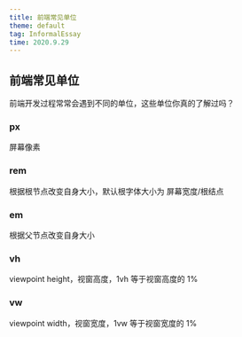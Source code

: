 ```yaml
---
title: 前端常见单位
theme: default
tag: InformalEssay
time: 2020.9.29
---
```


## 前端常见单位

前端开发过程常常会遇到不同的单位，这些单位你真的了解过吗？

### px

屏幕像素

### rem

根据根节点改变自身大小，默认根字体大小为 屏幕宽度/根结点

### em

根据父节点改变自身大小

### vh

viewpoint height，视窗高度，1vh 等于视窗高度的 1%

### vw

viewpoint width，视窗宽度，1vw 等于视窗宽度的 1%
